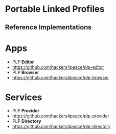 # Portable Linked Profiles



## Reference Implementations
# Apps

* PLP **Editor**
 * https://github.com/hackers4peace/plp-editor
* PLP **Browser**
 * https://github.com/hackers4peace/plp-browser

# Services

* PLP **Provider**
 * https://github.com/hackers4peace/plp-provider
* PLP **Directory**
 * https://github.com/hackers4peace/plp-directory
